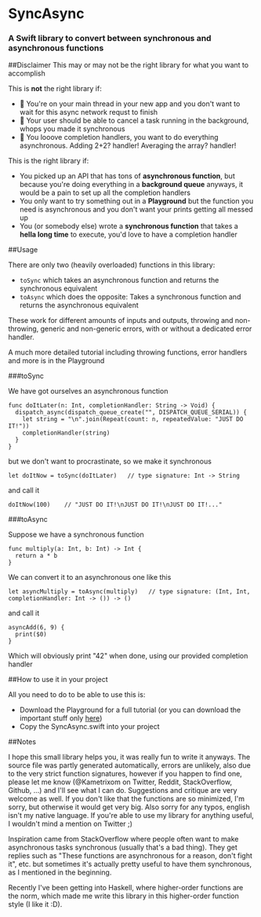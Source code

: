 # SyncAsync
### A Swift library to convert between synchronous and asynchronous functions

##Disclaimer
This may or may not be the right library for what you want to accomplish

This is **not** the right library if:
- 🚫 You're on your main thread in your new app and you don't want to wait for this async network requst to finish
- 🚫 Your user should be able to cancel a task running in the background, whops you made it synchronous
- 🚫 You looove completion handlers, you want to do everything asynchronous. Adding 2+2? handler! Averaging the array? handler!

This is the right library if:
- You picked up an API that has tons of **asynchronous function**, but because you're doing everything in a **background queue** anyways, it would be a pain to set up all the completion handlers
- You only want to try something out in a **Playground** but the function you need is asynchronous and you don't want your prints getting all messed up
- You (or somebody else) wrote a **synchronous function** that takes a **hella long time** to execute, you'd love to have a completion handler

##Usage

There are only two (heavily overloaded) functions in this library:
- `toSync` which takes an asynchronous function and returns the synchronous equivalent
- `toAsync` which does the opposite: Takes a synchronous function and returns the asynchronous equivalent

These work for different amounts of inputs and outputs, throwing and non-throwing, generic and non-generic errors, with or without a dedicated error handler.

A much more detailed tutorial including throwing functions, error handlers and more is in the Playground

###toSync

We have got ourselves an asynchronous function

    func doItLater(n: Int, completionHandler: String -> Void) {
      dispatch_async(dispatch_queue_create("", DISPATCH_QUEUE_SERIAL)) {
        let string = "\n".join(Repeat(count: n, repeatedValue: "JUST DO IT!"))
        completionHandler(string)
      }
    }

but we don't want to procrastinate, so we make it synchronous

    let doItNow = toSync(doItLater)   // type signature: Int -> String

and call it

    doItNow(100)    // "JUST DO IT!\nJUST DO IT!\nJUST DO IT!..."

###toAsync

Suppose we have a synchronous function

    func multiply(a: Int, b: Int) -> Int {
      return a * b
    }

We can convert it to an asynchronous one like this

    let asyncMultiply = toAsync(multiply)   // type signature: (Int, Int, completionHandler: Int -> ()) -> ()

and call it

    asyncAdd(6, 9) {
      print($0)
    }

Which will obviously print "42" when done, using our provided completion handler

##How to use it in your project

All you need to do to be able to use this is:
- Download the Playground for a full tutorial (or you can download the important stuff only [here](https://github.com/Kametrixom/SyncAsync/blob/master/SyncAsync.playground/Sources/SyncAsync.swift))
- Copy the SyncAsync.swift into your project

##Notes

I hope this small library helps you, it was really fun to write it anyways. The source file was partly generated automatically, errors are unlikely, also due to the very strict function signatures, however if you happen to find one, please let me know (@Kametrixom on Twitter, Reddit, StackOverflow, Github, ...) and I'll see what I can do. Suggestions and critique are very welcome as well. If you don't like that the functions are so minimized, I'm sorry, but otherwise it would get very big. Also sorry for any typos, english isn't my native language. If you're able to use my library for anything useful, I wouldn't mind a mention on Twitter ;)

Inspiration came from StackOverflow where people often want to make asynchronous tasks synchronous (usually that's a bad thing). They get replies such as "These functions are asynchronous for a reason, don't fight it", etc. but sometimes it's actually pretty useful to have them synchronous, as I mentioned in the beginning.

Recently I've been getting into Haskell, where higher-order functions are the norm, which made me write this library in this higher-order function style (I like it :D).
